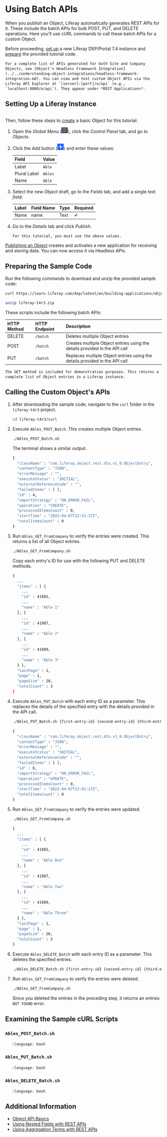 # Using Batch APIs

When you publish an Object, Liferay automatically generates REST APIs for it. These include the batch APIs for bulk POST, PUT, and DELETE operations. Here you'll use cURL commands to call these batch APIs for a custom Object.

Before proceeding, [set up](#setting-up-a-liferay-instance) a new Liferay DXP/Portal 7.4 instance and [prepare](#preparing-the-sample-code) the provided tutorial code.

```{tip}
For a complete list of APIs generated for both Site and Company Objects, see [Object's Headless Framework Integration](../../understanding-object-integrations/headless-framework-integration.md). You can view and test custom Object APIs via the Liferay API Explorer at `[server]:[port]/o/api` (e.g., `localhost:8080/o/api`). They appear under *REST Applications*.
```

## Setting Up a Liferay Instance

```{include} /_snippets/run-liferay.md
```

Then, follow these steps to [create](../../creating-and-managing-objects/creating-objects.md) a basic Object for this tutorial:

1. Open the *Global Menu* (![Global Menu](../../../../images/icon-applications-menu.png)), click the *Control Panel* tab, and go to *Objects*.

1. Click the *Add* button (![Add Button](../../../../images/icon-add.png)) and enter these values:

   | Field | Value |
   | :--- | :--- |
   | Label | `Able` |
   | Plural Label | `Ables` |
   | Name | `Able` |

1. Select the new *Object* draft, go to the *Fields* tab, and add a single text *field*:

   | Label | Field Name | Type | Required |
   | :--- | :--- | :--- | :--- |
   | Name | name | Text | &#10004; |

1. Go to the *Details* tab and click *Publish*.

   ```{important}
   For this tutorial, you must use the above values.
   ```

[Publishing an Object](../../creating-and-managing-objects/creating-objects.md#publishing-object-drafts) creates and activates a new application for receiving and storing data. You can now access it via Headless APIs.

## Preparing the Sample Code

Run the following commands to download and unzip the provided sample code:

```bash
curl https://learn.liferay.com/dxp/latest/en/building-applications/objects/objects-tutorials/using-apis/liferay-t4r3.zip -O
```

```bash
unzip liferay-t4r3.zip
```

These scripts include the following batch APIs:

| HTTP Method | HTTP Endpoint | Description |
| :--- | :--- | :--- |
| DELETE | `/batch` | Deletes multiple Object entries |
| POST | `/batch` | Creates multiple Object entries using the details provided in the API call |
| PUT | `/batch` | Replaces multiple Object entries using the details provided in the API call |

```{note}
The GET method is included for demonstration purposes. This returns a complete list of Object entries in a Liferay instance.
```

## Calling the Custom Object's APIs

1. After downloading the sample code, navigate to the `curl` folder in the `liferay-t4r3` project.

   ```bash
   cd liferay-t4r3/curl
   ```

1. Execute `Ables_POST_Batch`. This creates multiple Object entries.

   ```bash
   ./Ables_POST_Batch.sh
   ```

   The terminal shows a similar output.

   ```bash
   {
     "className" : "com.liferay.object.rest.dto.v1_0.ObjectEntry",
     "contentType" : "JSON",
     "errorMessage" : "",
     "executeStatus" : "INITIAL",
     "externalReferenceCode" : "",
     "failedItems" : [ ],
     "id" : 4,
     "importStrategy" : "ON_ERROR_FAIL",
     "operation" : "CREATE",
     "processedItemsCount" : 0,
     "startTime" : "2022-04-07T22:51:37Z",
     "totalItemsCount" : 0
   }
   ```

1. Run `Ables_GET_FromCompany` to verify the entries were created. This returns a list of all Object entries.

   ```bash
   ./Ables_GET_FromCompany.sh
   ```

   Copy each entry's ID for use with the following PUT and DELETE methods.

   ```bash
   {
     ...
     "items" : [ {
       ...
       "id" : 41985,
       ...
       "name" : "Able 1"
     }, {
       ...
       "id" : 41987,
       ...
       "name" : "Able 2"
     }, {
       ...
       "id" : 41989,
       ...
       "name" : "Able 3"
     } ],
     "lastPage" : 1,
     "page" : 1,
     "pageSize" : 20,
     "totalCount" : 3
   }
   ```

1. Execute `Ables_PUT_Batch` with each entry ID as a parameter. This replaces the details of the specified entry with the details provided in the API call.

   ```bash
   ./Ables_PUT_Batch.sh {first-entry-id} {second-entry-id} {third-entry-id}
   ```

   ```bash
   {
     "className" : "com.liferay.object.rest.dto.v1_0.ObjectEntry",
     "contentType" : "JSON",
     "errorMessage" : "",
     "executeStatus" : "INITIAL",
     "externalReferenceCode" : "",
     "failedItems" : [ ],
     "id" : 6,
     "importStrategy" : "ON_ERROR_FAIL",
     "operation" : "UPDATE",
     "processedItemsCount" : 0,
     "startTime" : "2022-04-07T23:02:17Z",
     "totalItemsCount" : 0
   }
   ```

1. Run `Ables_GET_FromCompany` to verify the entries were updated.

   ```bash
   ./Ables_GET_FromCompany.sh
   ```

   ```bash
   {
     ...
     "items" : [ {
       ...
       "id" : 41985,
       ...
       "name" : "Able One"
     }, {
       ...
       "id" : 41987,
       ...
       "name" : "Able Two"
     }, {
       ...
       "id" : 41989,
       ...
       "name" : "Able Three"
     } ],
     "lastPage" : 1,
     "page" : 1,
     "pageSize" : 20,
     "totalCount" : 3
   }
   ```

1. Execute `Ables_DELETE_Batch` with each entry ID as a parameter. This deletes the specified entries.

   ```bash
   ./Ables_DELETE_Batch.sh {first-entry-id} {second-entry-id} {third-entry-id}
   ```

1. Run `Ables_GET_FromCompany` to verify the entries were deleted.

   ```bash
   ./Ables_GET_FromCompany.sh
   ```

   Since you deleted the entries in the preceding step, it returns an entries `NOT FOUND` error.

## Examining the Sample cURL Scripts

### `Ables_POST_Batch.sh`

```{literalinclude} ./using-batch-apis/resources/liferay-t4r3.zip/curl/Ables_POST_Batch.sh
   :language: bash
```

### `Ables_PUT_Batch.sh`

```{literalinclude} ./using-batch-apis/resources/liferay-t4r3.zip/curl/Ables_PUT_Batch.sh
   :language: bash
```

### `Ables_DELETE_Batch.sh`

```{literalinclude} ./using-batch-apis/resources/liferay-t4r3.zip/curl/Ables_DELETE_Batch.sh
   :language: bash
```

## Additional Information

* [Object API Basics](./object-api-basics.md)
* [Using Nested Fields with REST APIs](./using-nested-fields-with-rest-apis.md)
* [Using Aggregation Terms with REST APIs](./using-aggregation-terms-with-rest-apis.md)
